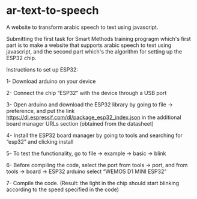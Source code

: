 # ar-text-to-speech
A website to transform arabic speech to text using javascript.

Submitting the first task for Smart Methods training progragm which's first part is to make a website that supports arabic speech to text using javascript, and the second part which's the algorithm for setting up the ESP32 chip.

Instructions to set up ESP32:

1-	Download arduino on your device 

2-	Connect the chip “ESP32” with the device through a USB port

3-	Open arduino and download the ESP32 library by going to file -> preference, and put the link https://dl.espressif.com/dl/package_esp32_index.json in the additional board manager URLs section (obtained from the datasheet)

4-	Install the ESP32 board manager by going to tools and searching for “esp32” and clicking install

5-	To test the functionality, go to file -> example -> basic -> blink

6-	Before compiling the code, select the port from tools -> port, and from tools -> board -> ESP32 arduino select “WEMOS D1 MINI ESP32” 

7-	Compile the code. (Result: the light in the chip should start blinking according to the speed specified in the code)
